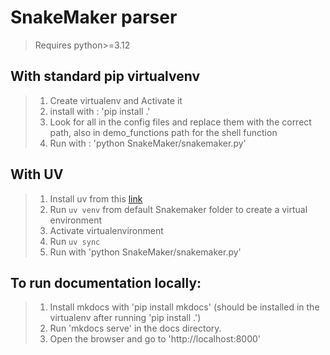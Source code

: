 # SnakeMaker parser
> Requires python>=3.12

## With standard pip virtualvenv
> 1. Create virtualenv and Activate it 
> 2. install with : 'pip install .'
> 3. Look for all <path> in the config files and replace them with the correct path, also in demo_functions path for the shell function
> 3. Run with : 'python SnakeMaker/snakemaker.py'

## With UV 
> 1. Install uv from this [link](https://docs.astral.sh/uv)
> 2. Run ```uv venv``` from default Snakemaker folder to create a virtual environment
> 3. Activate virtualenvironment
> 4. Run ```uv sync```
> 5. Run with 'python SnakeMaker/snakemaker.py' 

## To run documentation locally:
> 1. Install mkdocs with 'pip install mkdocs' (should be installed in the virtualenv after running 'pip install .')
> 2. Run 'mkdocs serve' in the docs directory.
> 3. Open the browser and go to 'http://localhost:8000'